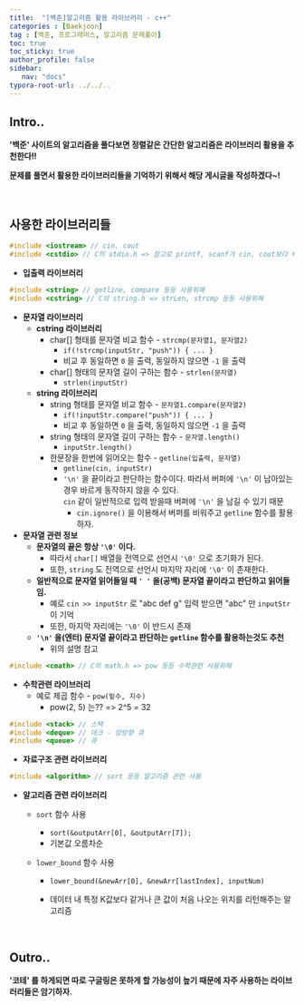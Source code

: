 ```yaml
---
title:  "[백준]알고리즘 활용 라이브러리 - c++"
categories : [Baekjoon]
tag : [백준, 프로그래머스, 알고리즘 문제풀이]
toc: true
toc_sticky: true
author_profile: false
sidebar:
   nav: "docs"
typora-root-url: ../../..
---
```




## Intro..

**'백준' 사이트의 알고리즘을 풀다보면 정렬같은 간단한 알고리즘은 라이브러리 활용을 추천한다!!**

**문제를 풀면서 활용한 라이브러리들을 기억하기 위해서 해당 게시글을 작성하겠다~!**

<br>

## 사용한 라이브러리들

```c++
#include <iostream> // cin, cout
#include <cstdio> // C의 stdio.h => 참고로 printf, scanf가 cin, cout보다 빠르다.
```

* **입출력 라이브러리**





```c++
#include <string> // getline, compare 등등 사용위해
#include <cstring> // C의 string.h => strLen, strcmp 등등 사용위해
```

* **문자열 라이브러리**
  * **cstring 라이브러리**
    * char[] 형태를 문자열 비교 함수 - `strcmp(문자열1, 문자열2)`
      * `if(!strcmp(inputStr, "push")) { ... }`
      * 비교 후 동일하면 `0` 을 출력, 동일하지 않으면 `-1` 을 출력
    * char[] 형태의 문자열 길이 구하는 함수 - `strlen(문자열)`
      * `strlen(inputStr)`
  * **string 라이브러리**
    * string 형태를 문자열 비교 함수 - `문자열1.compare(문자열2)`
      * `if(!inputStr.compare("push")) { ... }`
      * 비교 후 동일하면 `0` 을 출력, 동일하지 않으면 `-1` 을 출력
    * string 형태의 문자열 길이 구하는 함수 - `문자열.length()`
      * `inputStr.length()`
    * 한문장을 한번에 읽어오는 함수 - `getline(입출력, 문자열)`
      * `getline(cin, inputStr)`
      * `'\n'` 을 끝이라고 판단하는 함수이다. 따라서 버퍼에 `'\n'` 이 남아있는경우 바르게 동작하지 않을 수 있다.  
        `cin` 같이 일반적으로 입력 받을때 버퍼에 `'\n'` 을 남길 수 있기 때문
        * `cin.ignore()` 을 이용해서 버퍼를 비워주고 `getline` 함수를 활용하자.
* **문자열 관련 정보**
  * **문자열의 끝은 항상 `'\0'` 이다.** 
    * 따라서 `char[]` 배열을 전역으로 선언시 `'\0'` 으로 초기화가 된다.
    * 또한, `string` 도 전역으로 선언시 마지막 자리에 `'\0'` 이 존재한다.
  * **일반적으로 문자열 읽어들일 때 `' '` 을(공백) 문자열 끝이라고 판단하고 읽어들임.**
    * 예로 `cin >> inputStr` 로 "abc def g" 입력 받으면 "abc" 만 `inputStr` 이 기억
    * 또한, 마지막 자리에는 `'\0'` 이 반드시 존재
  * **`'\n'` 을(엔터) 문자열 끝이라고 판단하는 `getline` 함수를 활용하는것도 추천**
    * 위의 설명 참고





```c++
#include <cmath> // C의 math.h => pow 등등 수학관련 사용위해
```

* **수학관련 라이브러리**
  * 예로 제곱 함수 - `pow(밑수, 지수)`
    * pow(2, 5) 는??	=>	2^5 = 32





```c++
#include <stack> // 스택
#include <deque> // 데크 - 양방향 큐
#include <queue> // 큐
```

* **자료구조 관련 라이브러리**





```c++
#include <algorithm> // sort 등등 알고리즘 관련 사용
```

* **알고리즘 관련 라이브러리**

  * `sort` 함수 사용

    * `sort(&outputArr[0], &outputArr[7]);`
    * 기본값 오름차순

  * `lower_bound` 함수 사용

    * `lower_bound(&newArr[0], &newArr[lastIndex], inputNum)`

    * 데이터 내 특정 K값보다 같거나 큰 값이 처음 나오는 위치를 리턴해주는 알고리즘


<br>

## Outro..

**'코테' 를 하게되면 따로 구글링은 못하게 할 가능성이 높기 때문에 자주 사용하는 라이브러리들은 암기하자.**
